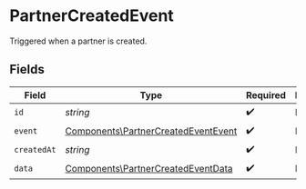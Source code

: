 # PartnerCreatedEvent

Triggered when a partner is created.


## Fields

| Field                                                                                      | Type                                                                                       | Required                                                                                   | Description                                                                                |
| ------------------------------------------------------------------------------------------ | ------------------------------------------------------------------------------------------ | ------------------------------------------------------------------------------------------ | ------------------------------------------------------------------------------------------ |
| `id`                                                                                       | *string*                                                                                   | :heavy_check_mark:                                                                         | N/A                                                                                        |
| `event`                                                                                    | [Components\PartnerCreatedEventEvent](../../Models/Components/PartnerCreatedEventEvent.md) | :heavy_check_mark:                                                                         | N/A                                                                                        |
| `createdAt`                                                                                | *string*                                                                                   | :heavy_check_mark:                                                                         | N/A                                                                                        |
| `data`                                                                                     | [Components\PartnerCreatedEventData](../../Models/Components/PartnerCreatedEventData.md)   | :heavy_check_mark:                                                                         | N/A                                                                                        |